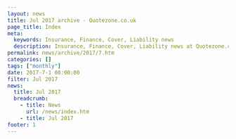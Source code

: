 ```yaml
---
layout: news
title: Jul 2017 archive - Quotezone.co.uk
page_title: Index
meta:
  keywords: Insurance, Finance, Cover, Liability news
  description: Insurance, Finance, Cover, Liability news at Quotezone.co.uk.
permalink: news/archive/2017/7.htm
categories: []
tags: ["monthly"]
date: 2017-7-1 00:00:00
filter: Jul 2017
news:
  title: Jul 2017
  breadcrumb:
    - title: News
      url: /news/index.htm
    - title: Jul 2017
footer: 1
---
```


